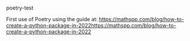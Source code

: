 poetry-test

First use of Poetry using the guide at:
https://mathspp.com/blog/how-to-create-a-python-package-in-2022https://mathspp.com/blog/how-to-create-a-python-package-in-2022
